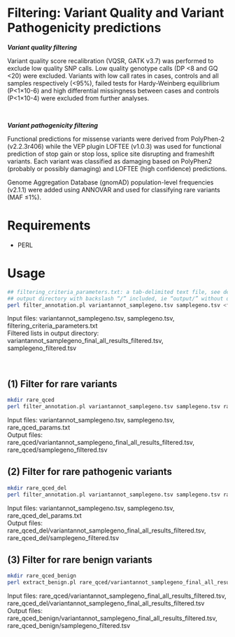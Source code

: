 # Filtering: Variant Quality and Variant Pathogenicity predictions

***Variant quality filtering***

Variant quality score recalibration (VQSR, GATK v3.7) was performed to exclude low quality SNP calls. Low quality genotype calls (DP <8 and GQ <20) were excluded. Variants with low call rates in cases, controls and all samples respectively (<95%), failed tests for Hardy-Weinberg equilibrium (P<1×10-6) and high differential missingness between cases and controls (P<1×10-4) were excluded from further analyses.

<br/>

***Variant pathogenicity filtering***

Functional predictions for missense variants were derived from PolyPhen-2 (v2.2.3r406) while the VEP plugin LOFTEE (v1.0.3) was used for functional prediction of stop gain or stop loss, splice site disrupting and frameshift variants. Each variant was classified as damaging based on PolyPhen2 (probably or possibly damaging) and LOFTEE (high confidence) predictions.

Genome Aggregation Database (gnomAD) population-level frequencies (v2.1.1) were added using ANNOVAR and used for classifying rare variants (MAF ≤1%).


# Requirements
- PERL

# Usage
``` bash
## filtering_criteria_parameters.txt: a tab-delimited text file, see details for parameters of filtering criteria
## output directory with backslash “/” included, ie “output/” without quotes
perl filter_annotation.pl variantannot_samplegeno.tsv samplegeno.tsv <filtering_criteria_parameters.txt> <output directory/>
```

Input files: variantannot_samplegeno.tsv, samplegeno.tsv, filtering_criteria_parameters.txt \
Filtered lists in output directory: variantannot_samplegeno_final_all_results_filtered.tsv, samplegeno_filtered.tsv

<br/>

## (1) Filter for rare variants

``` bash
mkdir rare_qced
perl filter_annotation.pl variantannot_samplegeno.tsv samplegeno.tsv rare_qced_params.txt rare_qced/
```

Input files: variantannot_samplegeno.tsv, samplegeno.tsv, rare_qced_params.txt \
Output files: rare_qced/variantannot_samplegeno_final_all_results_filtered.tsv, rare_qced/samplegeno_filtered.tsv


## (2) Filter for rare pathogenic variants

``` bash
mkdir rare_qced_del
perl filter_annotation.pl variantannot_samplegeno.tsv samplegeno.tsv rare_qced_del_params.txt rare_qced_del/
```

Input files: variantannot_samplegeno.tsv, samplegeno.tsv, rare_qced_del_params.txt \
Output files: rare_qced_del/variantannot_samplegeno_final_all_results_filtered.tsv, rare_qced_del/samplegeno_filtered.tsv


## (3) Filter for rare benign variants

``` bash
mkdir rare_qced_benign
perl extract_benign.pl rare_qced/variantannot_samplegeno_final_all_results_filtered.tsv rare_qced_del/variantannot_samplegeno_final_all_results_filtered.tsv rare_qced_benign/

```

Input files: rare_qced/variantannot_samplegeno_final_all_results_filtered.tsv, rare_qced_del/variantannot_samplegeno_final_all_results_filtered.tsv \
Output files: rare_qced_benign/variantannot_samplegeno_final_all_results_filtered.tsv, rare_qced_benign/samplegeno_filtered.tsv


